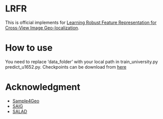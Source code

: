 # LRFR
This is official implements for [Learning Robust Feature Representation for Cross-View Image Geo-localization](https://ieeexplore.ieee.org/document/10896706).


# How to use
You need to replace ‘data_folder’ with your local path in train_university.py predict_u1652.py. Checkpoints can be download from [here](https://pan.baidu.com/s/14rxpYno368YSDS9aUxdHEw?pwd=nie7)

# Acknowledgment
- [Sample4Geo](https://github.com/Skyy93/Sample4Geo)
- [SAIG](https://github.com/yanghongji2007/SAIG)
- [SALAD](https://github.com/serizba/salad)
